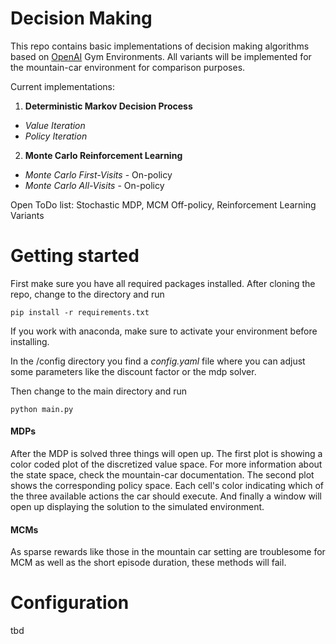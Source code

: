 # Decision Making

This repo contains basic implementations of decision making algorithms based on [OpenAI](https://gym.openai.com/envs/#classic_control) Gym Environments. All variants will be implemented for the mountain-car environment for comparison purposes.

Current implementations:

1) **Deterministic Markov Decision Process**
* *Value Iteration*
* *Policy Iteration*

2) **Monte Carlo Reinforcement Learning**

* *Monte Carlo First-Visits* - On-policy
* *Monte Carlo All-Visits* - On-policy

Open ToDo list: Stochastic MDP, MCM Off-policy, Reinforcement Learning Variants

# Getting started

First make sure you have all required packages installed. After cloning the repo, change to the directory and run

`pip install -r requirements.txt`

If you work with anaconda, make sure to activate your environment before installing.

In the /config directory you find a *config.yaml* file where you can adjust some parameters like the discount factor or the mdp solver.

Then change to the main directory and run

`python main.py`

#### MDPs 

After the MDP is solved three things will open up. The first plot is showing a color coded plot of the discretized value space. For more information about the state space, check the mountain-car documentation. The second plot shows the corresponding policy space. Each cell's color indicating which of the three available actions the car should execute. And finally a window will open up displaying the solution to the simulated environment. 

#### MCMs

As sparse rewards like those in the mountain car setting are troublesome for MCM as well as the short episode duration, these methods will fail.



# Configuration

tbd